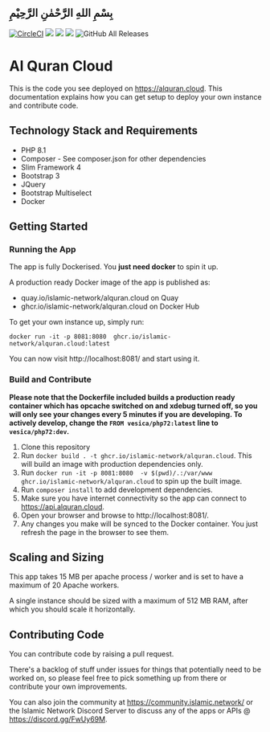 ## بِسْمِ اللهِ الرَّحْمٰنِ الرَّحِيْمِ

[![CircleCI](https://circleci.com/gh/islamic-network/alquran.cloud.svg?style=shield)](https://circleci.com/gh/islamic-network/alquran.cloud)
[![](https://img.shields.io/docker/pulls/islamicnetwork/alquran.cloud.svg)](https://cloud.docker.com/u/vesica/repository/docker/islamicnetwork/alquran.cloud)
[![](https://img.shields.io/github/release/islamic-network/alquran.cloud.svg)](https://github.com/islamic-network/alquran.cloud/releases)
[![](https://img.shields.io/github/license/islamic-network/alquran.cloud.svg)](https://github.com/islamic-network/alquran.cloud/blob/master/LICENSE)
![GitHub All Releases](https://img.shields.io/github/downloads/islamic-network/alquran.cloud/total)

# Al Quran Cloud

This is the code you see deployed on https://alquran.cloud. This documentation explains how you can get setup
to deploy your own instance and contribute code.

## Technology Stack and Requirements
* PHP 8.1
* Composer - See composer.json for other dependencies
* Slim Framework 4
* Bootstrap 3
* JQuery
* Bootstrap Multiselect
* Docker

## Getting Started

### Running the App

The app is fully Dockerised. You **just need docker** to spin it up.

A production ready Docker image of the app is published as:
* quay.io/islamic-network/alquran.cloud on Quay
* ghcr.io/islamic-network/alquran.cloud on Docker Hub

To get your own instance up, simply run:

```
docker run -it -p 8081:8080  ghcr.io/islamic-network/alquran.cloud:latest
``` 

You can now visit http://localhost:8081/ and start using it.

### Build and Contribute

**Please note that the Dockerfile included builds a production ready container which has opcache switched on and xdebug turned off, so you will only see your changes every 5 minutes if you are developing. To actively develop, change the ```FROM vesica/php72:latest``` line to ```vesica/php72:dev```.**

1. Clone this repository
2. Run ```docker build . -t ghcr.io/islamic-network/alquran.cloud```. This will build an image with production dependencies only.
3. Run ```docker run -it -p 8081:8080  -v $(pwd)/.:/var/www ghcr.io/islamic-network/alquran.cloud``` to spin up the built image.
3. Run ```composer install``` to add development dependencies.
6. Make sure you have internet connectivity so the app can connect to https://api.alquran.cloud.
7. Open your browser and browse to http://localhost:8081/.
8. Any changes you make will be synced to the Docker container. You just refresh the page in the browser to see them.

## Scaling and Sizing

This app takes 15 MB per apache process / worker and is set to have a maximum of 20 Apache workers.

A single instance should be sized with a maximum of 512 MB RAM, after which you should scale it horizontally.

## Contributing Code

You can contribute code by raising a pull request.

There's a backlog of stuff under issues for things that potentially need to be worked on, so please feel free to pick something up from there or contribute your own improvements.

You can also join the community at https://community.islamic.network/ or the Islamic Network Discord Server to discuss any of the apps or APIs @ https://discord.gg/FwUy69M.

